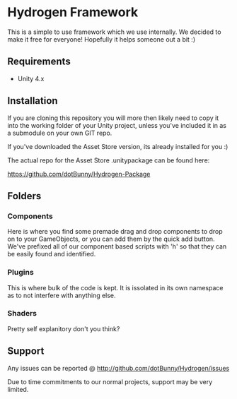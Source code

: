 Hydrogen Framework
================================================================================================

This is a simple to use framework which we use internally. 
We decided to make it free for everyone! 
Hopefully it helps someone out a bit :)


Requirements
------------------------------------------------------------------------------------------------
- Unity 4.x

Installation
------------------------------------------------------------------------------------------------

If you are cloning this repository you will more then likely need to copy it into the working 
folder of your Unity project, unless you've included it in as a submodule on your own GIT repo.

If you've downloaded the Asset Store version, its already installed for you :)

The actual repo for the Asset Store .unitypackage can be found here:

https://github.com/dotBunny/Hydrogen-Package

Folders
------------------------------------------------------------------------------------------------

### Components ###
Here is where you find some premade drag and drop components to drop on to your GameObjects, or
you can add them by the quick add button. We've prefixed all of our component based scripts with
'h' so that they can be easily found and identified.

### Plugins ###
This is where bulk of the code is kept. It is issolated in its own namespace as to not interfere
with anything else.

### Shaders ###
Pretty self explanitory don't you think?


Support
------------------------------------------------------------------------------------------------

Any issues can be reported @ http://github.com/dotBunny/Hydrogen/issues

Due to time commitments to our normal projects, support may be very limited.
